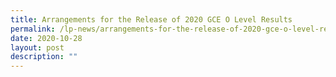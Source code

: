 ```yaml
---
title: Arrangements for the Release of 2020 GCE O Level Results
permalink: /lp-news/arrangements-for-the-release-of-2020-gce-o-level-results/
date: 2020-10-28
layout: post
description: ""
---
```


